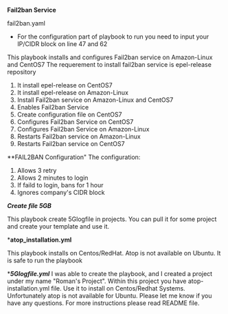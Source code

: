 ******Fail2ban Service******

fail2ban.yaml

* For the configuration part of playbook to run you need to input your IP/CIDR block on line 47 and 62

This playbook installs and configures Fail2ban service on Amazon-Linux and CentOS7 
The requerement to install fail2ban service is epel-release repository
1. It install epel-release on CentOS7 
2. It install epel-release on Amazon-Linux
3. Install Fail2ban service on Amazon-Linux and CentOS7 
4. Enables Fail2ban Service
5. Create configuration file on CentOS7
6. Configures Fail2ban Service on CentOS7
7. Configures Fail2ban Service on Amazon-Linux
8. Restarts Fail2ban service on Amazon-Linux
9. Restarts Fail2ban service on CentOS7


**FAIL2BAN Configuration"
The configuration:
1. Allows 3 retry
2. Allows 2 minutes to login
3. If faild to login, bans for 1 hour
4. Ignores company's CIDR block


*****Create file 5GB*****

This playbook create 5Glogfile in projects.
You can pull it for some project
and create your template and use it. 




***atop_installation.yml**

This playbook installs on Centos/RedHat. 
Atop is not available on Ubuntu. 
It is safe to run the playbook

****5Glogfile.yml***
I was able to create the playbook, and I created a project under my name "Roman's Project". Within this project you have atop-installation.yml file. Use it to install on Centos/Redhat Systems.
Unfortunately atop is not available for Ubuntu. Please let me know if you have any questions. For more instructions please read README file.
